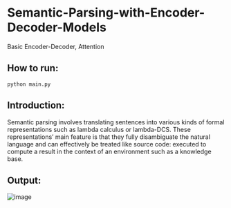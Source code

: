 # Semantic-Parsing-with-Encoder-Decoder-Models
Basic Encoder-Decoder, Attention

## How to run:
```
python main.py
```

## Introduction:
Semantic parsing involves translating sentences into various kinds of formal representations such as lambda
calculus or lambda-DCS. These representations’ main feature is that they fully disambiguate the natural
language and can effectively be treated like source code: executed to compute a result in the context of an
environment such as a knowledge base.

## Output:

![image](https://user-images.githubusercontent.com/43212302/175288000-9d14f18a-af56-40e8-92f6-cf5c56fc2311.png)
